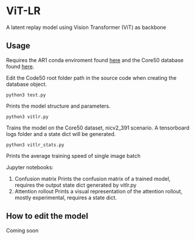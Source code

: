 # ViT-LR
A latent replay model using Vision Transformer (ViT) as backbone

## Usage
Requires the AR1 conda enviroment found [here](https://github.com/vlomonaco/ar1-pytorch) and the Core50 database found [here](https://github.com/vlomonaco/core50).

Edit the Code50 root folder path in the source code when creating the database object.

```
python3 test.py
```

Prints the model structure and parameters.

```
python3 vitlr.py
```

Trains the model on the Core50 dataset, nicv2_391 scenario. A tensorboard logs folder and a state dict will be generated.

```
python3 vitlr_stats.py
```

Prints the average training speed of single image batch

Jupyter notebooks:
1. Confusion matrix
Prints the confusion matrix of a trained model, requires the output state dict generated by vitlr.py
2. Attention rollout
Prints a visual representation of the attention rollout, mostly experimental, requires a state dict.

## How to edit the model
Coming soon



